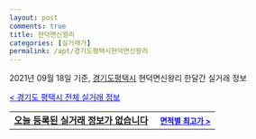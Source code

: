 ```yaml
---
layout: post
comments: true
title: 현덕면신왕리
categories: [실거래가]
permalink: /apt/경기도평택시현덕면신왕리
---
```


2021년 09월 18일 기준, <a href="/apt/경기도평택시">경기도평택시</a> 현덕면신왕리 한달간 실거래 정보

<a style="color: blue;" href="/apt/경기도평택시">< 경기도 평택시 전체 실거래 정보</a>
<!---- start ---->
<table>
  <tr>
    <td colspan="4" style="font-weight: bold;"><a href="/apt/경기도평택시현덕면신왕리{name_without_space}">오늘 등록된 실거래 정보가 없습니다</a> &nbsp;&nbsp;&nbsp; <a style="color: blue; font-size: smaller;" href="/apt/경기도평택시현덕면신왕리{name_without_space}">면적별 최고가 ></a></td>
  </tr>
    
</table>
<!---- end ---->
    